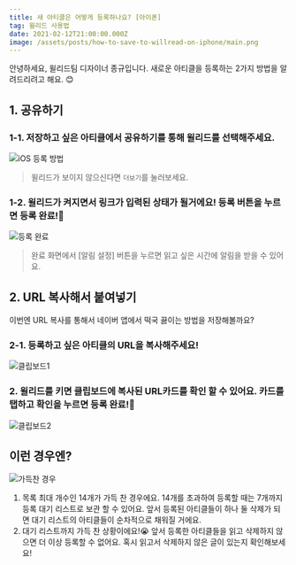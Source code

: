 ```yaml
---
title: 새 아티클은 어떻게 등록하나요? [아이폰]
tag: 윌리드 사용법
date: 2021-02-12T21:00:00.000Z
image: /assets/posts/how-to-save-to-willread-on-iphone/main.png
---
```


안녕하세요, 윌리드팀 디자이너 종규입니다.
새로운 아티클을 등록하는 2가지 방법을 알려드리려고 해요. 😊

## 1. 공유하기

### 1-1. 저장하고 싶은 아티클에서 공유하기를 통해 윌리드를 선택해주세요.

![iOS 등록 방법](/assets/posts/how-to-save-to-willread-on-iphone/ios-share.png)

> 윌리드가 보이지 않으신다면 `더보기`를 눌러보세요.

### 1-2. 윌리드가 켜지면서 링크가 입력된 상태가 될거에요! 등록 버튼을 누르면 등록 완료!🎉

![등록 완료](/assets/posts/how-to-save-to-willread-on-iphone/save.png)

> 완료 화면에서 [알림 설정] 버튼을 누르면 읽고 싶은 시간에 알림을 받을 수 있어요.

## 2. URL 복사해서 붙여넣기

이번엔 URL 복사를 통해서 네이버 앱에서 떡국 끓이는 방법을 저장해볼까요?

### 2-1. 등록하고 싶은 아티클의 URL을 복사해주세요!

![클립보드1](/assets/posts/how-to-save-to-willread-on-iphone/clipboard1.png)

### 2. 윌리드를 키면 클립보드에 복사된 URL카드를 확인 할 수 있어요. 카드를 탭하고 확인을 누르면 등록 완료!🎉

![클립보드2](/assets/posts/how-to-save-to-willread-on-iphone/clipboard2.png)

## 이런 경우엔?

![가득찬 경우](/assets/posts/how-to-save-to-willread-on-iphone/full.png)

1. 목록 최대 개수인 14개가 가득 찬 경우에요. 14개를 초과하여 등록할 때는 7개까지 등록 대기 리스트로 보관 할 수 있어요. 앞서 등록된 아티클들이 하나 둘 삭제가 되면 대기 리스트의 아티클들이 순차적으로 채워질 거에요.
2. 대기 리스트까지 가득 찬 상황이에요!😭 앞서 등록한 아티클들을 읽고 삭제하지 않으면 더 이상 등록할 수 없어요. 혹시 읽고서 삭제하지 않은 글이 있는지 확인해보세요!
